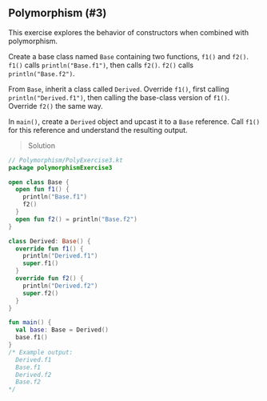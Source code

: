 ## Polymorphism (#3)

This exercise explores the behavior of constructors when combined with
polymorphism.

Create a base class named `Base` containing two functions, `f1()` and `f2()`.
`f1()` calls `println("Base.f1")`, then calls `f2()`. `f2()` calls
`println("Base.f2")`.

From `Base`, inherit a class called `Derived`. Override `f1()`, first calling
`println("Derived.f1")`, then calling the base-class version of `f1()`.
Override `f2()` the same way.

In `main()`, create a `Derived` object and upcast it to a `Base` reference.
Call `f1()` for this reference and understand the resulting output.

> Solution

```kotlin
// Polymorphism/PolyExercise3.kt
package polymorphismExercise3

open class Base {
  open fun f1() {
    println("Base.f1")
    f2()
  }
  open fun f2() = println("Base.f2")
}

class Derived: Base() {
  override fun f1() {
    println("Derived.f1")
    super.f1()
  }
  override fun f2() {
    println("Derived.f2")
    super.f2()
  }
}

fun main() {
  val base: Base = Derived()
  base.f1()
}
/* Example output:
  Derived.f1
  Base.f1
  Derived.f2
  Base.f2
*/
```